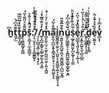 <div align="center">

## h̰͆t͖̗̫͌ͯ͆́͛ṱ̲̜̪̥͒̏̒̅̈ͫ̅p͕̱͖̯̮̗͈͇̌͌ͮ̇̈͌̍̈́s̙̠͚͙̠̼̹͚̻̝͊ͩ̑͑͐͋͛̚:̹͉̫͓̝͎̘̝͇̮̳͍̟ͬͯͮ̊͛ͪ̅ͭ͗/̘͔̞̲̺̟̭͎̣̬̜̣͉̗͙̃ͥ̀ͮ̉̊̐̌/̬̩̪̲̣̳̗̦̻̗̲̗͖̜̭̹͚̇̓ͮ̐̎͂̔ͥm̻͙͈͔̫̠̞̮̙̤͖̼̼̫̞̙͍̟̯͈ͣ̒ͩͬͮͥ̉ḁ̫̜̪̲̝̥̝̻̖̮͍̘̞̠̹͔̯̤̰͌̊̍̈́̚ͅͅi͇͍͚̱̝̮̠̗͎̺͈̝͔̥͖͇͕̰͙̦̻͚̟͔̾ͅn̠̱͈͙̗͍̪̱̝͖͓̫̭͖̭̰͕̪̺̫̟͚͋͊̂͒̎ú͚̙͖͚͚͕͕̟̭̪̺̯͓͇̞͇̗̬̣̭̌ͣͫ͛͆̒s̘̫̬̙̰̭͈̙̪̦̬̞̩̹̳͛̆ͪ̐ͤ̄ͥͪͅͅe̖̺̳͙̘͈̝͎̭͉͕̰͎͉ͦ̄̏͐ͩ͐̈̽ͅŕ̪͙̭̙̫̮͓̫͔̻̠̻̼ͦ́ͥ̉̾̇̈ͬ.̥̜͖̰̬͙̩̦͖͆̂ͦ̉͆͛͌̒ͅd̯͎̳̻͓̝͙̳̓ͯ̓̊͑ͦͥ͛e͉̫̭̟͓ͤ̏ͯ̽͒̇ͪv̻̩̩̉̓ͫ̾͛
</div>
